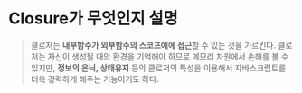 # Closure가 무엇인지 설명

> 클로저는 **내부함수가 외부함수의 스코프에에 접근**할 수 있는 것을 가르킨다. 클로저는 자신이 생성될 때의 환경을 기억해야 하므로 메모리 차원에서 손해를 볼 수 있지만, **정보의 은닉, 상태유지** 등의 클로저의 특성을 이용해서 자바스크립트를 더욱 강력하게 해주는 기능이기도 하다.
